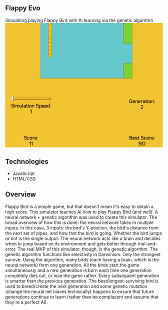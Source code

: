 ## Flappy Evo
Simulating playing Flappy Bird with AI learning via the genetic algorithm
![game](./game.gif)

## Technologies
* JavaScript
* HTML/CSS

## Overview
Flappy Bird is a simple game, but that doesn't mean it's easy to obtain a high score. This simulator teaches AI how to play Flappy Bird (and well). A neural network + genetic algorithm was used to create this simulator. The broad overview of how this is done: the neural network takes in multiple inputs. In this case, 3 inputs: the bird's Y-position, the bird's distance from the next set of pipes, and how fast the bird is going. Whether the bird jumps or not is the single output. The neural network acts like a brain and decides when to jump based on its environment and gets better through trial-and-error. The real MVP of this simulator, though, is the genetic algorithm. The genetic algorithm functions like selectivity in Darwinism. Only the strongest survive. Using the algorithm, many birds (each having a brain, which is the neural network) form one generation. All the birds start the game simultaneously and a new generation is born each time one generation completely dies out, or lose the game rather. Every subsequent generation is smarter than the previous generation. The best/longest-surviving bird is used to breed/create the next generation and some genetic mutation (change the neural net biases technically) happens to ensure that future generations continue to learn (rather than be complacent and assume that they're a perfect AI).
